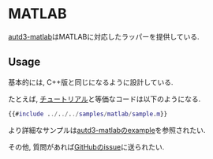 # MATLAB

[autd3-matlab](https://github.com/shinolab/autd3/tree/master/matlab)はMATLABに対応したラッパーを提供している.

## Usage

基本的には, C++版と同じになるように設計している.

たとえば, [チュートリアル](../Users_Manual/getting_started.md)と等価なコードは以下のようになる.

```matlab
{{#include ../../../samples/matlab/sample.m}}
```

より詳細なサンプルは[autd3-matlabのexample](https://github.com/shinolab/autd3/tree/master/matlab/examples)を参照されたい.

その他, 質問があれば[GitHubのissue](https://github.com/shinolab/autd3/issues)に送られたい.
